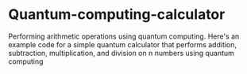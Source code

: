 # Quantum-computing-calculator
Performing arithmetic operations  using quantum computing. Here's an example code for a simple quantum calculator that performs addition, subtraction, multiplication, and division on n numbers using quantum computing
